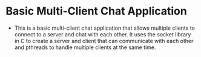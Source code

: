 # Basic Multi-Client Chat Application
- This is a basic multi-client chat application that allows multiple clients to connect to a server and chat with each other. It uses the socket library in C to create a server and client that can communicate with each other and pthreads to handle multiple clients at the same time.
